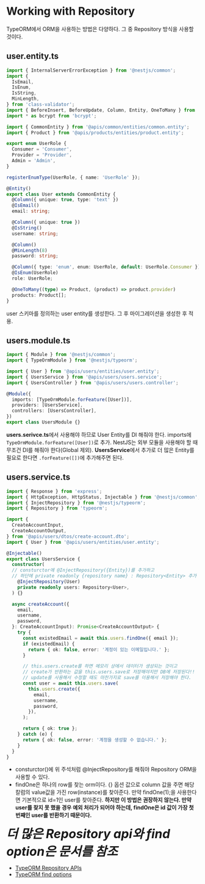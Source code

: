 # Working with Repository



TypeORM에서 ORM을 사용하는 방법은 다양하다. 그 중 Repository 방식을 사용할 것이다.



## user.entity.ts

```typescript
import { InternalServerErrorException } from '@nestjs/common';
import {
  IsEmail,
  IsEnum,
  IsString,
  MinLength,
} from 'class-validator';
import { BeforeInsert, BeforeUpdate, Column, Entity, OneToMany } from 'typeorm';
import * as bcrypt from 'bcrypt';

import { CommonEntity } from '@apis/common/entities/common.entity';
import { Product } from '@apis/products/entities/product.entity';

export enum UserRole {
  Consumer = 'Consumer',
  Provider = 'Provider',
  Admin = 'Admin',
}

registerEnumType(UserRole, { name: 'UserRole' });

@Entity()
export class User extends CommonEntity {
  @Column({ unique: true, type: 'text' })
  @IsEmail()
  email: string;

  @Column({ unique: true })
  @IsString()
  username: string;

  @Column()
  @MinLength(8)
  password: string;

  @Column({ type: 'enum', enum: UserRole, default: UserRole.Consumer })
  @IsEnum(UserRole)
  role: UserRole;

  @OneToMany((type) => Product, (product) => product.provider)
  products: Product[];
}
```

  user 스키마를 정의하는 user entity를 생성한다. 그 후 마이그레이션을 생성한 후 적용.



## users.module.ts

```typescript
import { Module } from '@nestjs/common';
import { TypeOrmModule } from '@nestjs/typeorm';

import { User } from '@apis/users/entities/user.entity';
import { UsersService } from '@apis/users/users.service';
import { UsersController } from '@apis/users/users.controller';

@Module({
  imports: [TypeOrmModule.forFeature([User])],
  providers: [UsersService],
  controllers: [UsersController],
})
export class UsersModule {}
```

  **users.serivce.ts**에서 사용해야 하므로 User Entity를 DI 해줘야 한다. imports에 `TypeOrmModule.forFeature([User])`로 추가. NestJS는 외부 모듈을 사용해야 할 때 무조건 DI를 해줘야 한다(Global 제외). **UsersService**에서 추가로 더 많은 Entity를 필요로 한다면 `.forFeature([])`에 추가해주면 된다.



## users.service.ts

```typescript
import { Response } from 'express';
import { HttpException, HttpStatus, Injectable } from '@nestjs/common';
import { InjectRepository } from '@nestjs/typeorm';
import { Repository } from 'typeorm';

import {
  CreateAccountInput,
  CreateAccountOutput,
} from '@apis/users/dtos/create-account.dto';
import { User } from '@apis/users/entities/user.entity';

@Injectable()
export class UsersService {
  constructor(
  // consturctor에 @InjectRepository({Entity})를 추가하고
  // 하단에 private readonly {repository name} : Repository<Entity> 추가 해줘야지만 Repository ORM을 사용 가능
    @InjectRepository(User)
    private readonly users: Repository<User>,
  ) {}

  async createAccount({
    email,
    username,
    password,
  }: CreateAccountInput): Promise<CreateAccountOutput> {
    try {
      const existedEmail = await this.users.findOne({ email });
      if (existedEmail) {
        return { ok: false, error: '계정이 있는 이메일입니다.' };
      }

      // this.users.create를 하면 메모리 상에서 데이터가 생성되는 것이고
      // create가 반환하는 값을 this.users.save로 저장해야지만 DB에 저장된다!!
      // update를 사용해서 수정할 때도 마찬가지로 save를 이용해서 저장해야 한다.
      const user = await this.users.save(
        this.users.create({
          email,
          username,
          password,
        }),
      );

      return { ok: true };
    } catch (e) {
      return { ok: false, error: '계정을 생성할 수 없습니다.' };
    }
  }
}

```

* consturctor()에 위 주석처럼 @InjectRepository를 해줘야 Repository ORM을 사용할 수 있다.
* findOne은 하나의 row를 찾는 orm이다. {} 옵션 값으로 column 값을 주면 해당 칼럼의 value값을 가진 row(instance)를 찾아준다. 만약 findOne(1);을 사용한다면 기본적으로 id=1인 user를 찾아준다. **하지만 이 방법은 권장하지 않는다. 만약 user를 찾지 못 했을 경우 예외 처리가 되어야 하는데, findOne은 id 값이 가장 첫 번째인 user를 반환하기 때문이다.**



<span style="font-size:2rem;font-style:italic;">**더 많은 Repository api와 find option은 문서를 참조**</span>

* [TypeORM Repository APIs](https://typeorm.io/#/repository-api)
* [TypeORM find options](https://typeorm.io/#/find-options)

